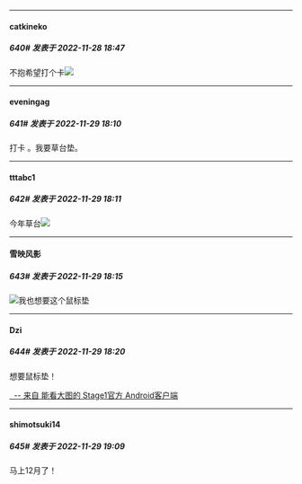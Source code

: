 

*****

####  catkineko  
##### 640#       发表于 2022-11-28 18:47

不抱希望打个卡<img src="https://static.saraba1st.com/image/smiley/face2017/180.png" referrerpolicy="no-referrer">



*****

####  eveningag  
##### 641#       发表于 2022-11-29 18:10

打卡 。我要草台垫。



*****

####  tttabc1  
##### 642#       发表于 2022-11-29 18:11

今年草台<img src="https://static.saraba1st.com/image/smiley/face2017/067.png" referrerpolicy="no-referrer">

*****

####  雪映风影  
##### 643#       发表于 2022-11-29 18:15

<img src="https://static.saraba1st.com/image/smiley/face2017/105.png" referrerpolicy="no-referrer">我也想要这个鼠标垫

*****

####  Dzi  
##### 644#       发表于 2022-11-29 18:20

想要鼠标垫！

[  -- 来自 能看大图的 Stage1官方 Android客户端](https://www.coolapk.com/apk/140634)



*****

####  shimotsuki14  
##### 645#       发表于 2022-11-29 19:09

马上12月了！

